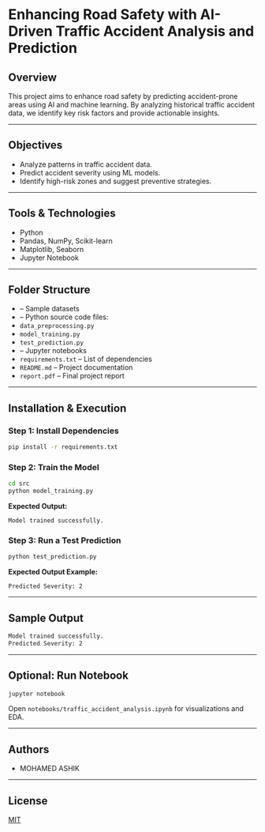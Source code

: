 # Enhancing Road Safety with AI-Driven Traffic Accident Analysis and Prediction

## Overview
This project aims to enhance road safety by predicting accident-prone areas using AI and machine learning. By analyzing historical traffic accident data, we identify key risk factors and provide actionable insights.

---

## Objectives
- Analyze patterns in traffic accident data.
- Predict accident severity using ML models.
- Identify high-risk zones and suggest preventive strategies.

---

## Tools & Technologies
- Python
- Pandas, NumPy, Scikit-learn
- Matplotlib, Seaborn
- Jupyter Notebook

---

## Folder Structure

- – Sample datasets
-  – Python source code files:
  - `data_preprocessing.py`
  - `model_training.py`
  - `test_prediction.py`
- – Jupyter notebooks
- `requirements.txt` – List of dependencies
- `README.md` – Project documentation
- `report.pdf` – Final project report

---

## Installation & Execution

### Step 1: Install Dependencies

```bash
pip install -r requirements.txt
```

### Step 2: Train the Model

```bash
cd src
python model_training.py
```

**Expected Output:**
```
Model trained successfully.
```

### Step 3: Run a Test Prediction

```bash
python test_prediction.py
```

**Expected Output Example:**
```
Predicted Severity: 2
```

---

## Sample Output

```bash
Model trained successfully.
Predicted Severity: 2
```

---

## Optional: Run Notebook

```bash
jupyter notebook
```

Open `notebooks/traffic_accident_analysis.ipynb` for visualizations and EDA.

---

## Authors
- MOHAMED ASHIK

---

## License
[MIT](LICENSE)

